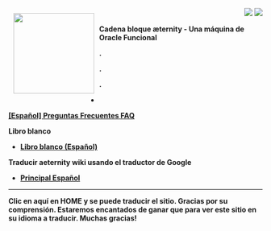 <a href="http://www.aeternity.com/"><img width="160px"
src="https://github.com/aeternity/wiki/blob/master/images/Aeternity-logo.png"
align="left" hspace="10" vspace="10"></a>

<p align = right><a target="_blank" href="https://twitter.com/intent/tweet?original_referer=https%3A%2F%2Fabout.twitter.com%2Fresources%2Fbuttons&text=Aeternity:%20scalable%20smart%20contracts%20interfacing%20with%20real%20world%20data&tw_p=tweetbutton&url=http%3A%2F%2Fwww.aeternity.com%2F&via=aetrnty"><img src="https://github.com/aeternity/wiki/blob/master/images/icons/tweet-icon.png"></a>
<a target="_blank" href="https://twitter.com/aetrnty"> <img src="https://github.com/aeternity/wiki/blob/master/images/icons/follow-icon.jpg"></a>
</p>
<b>Cadena bloque æternity - Una máquina de Oracle Funcional<p>

.

.

.


* 
[[Español] Preguntas Frecuentes FAQ]([Español]-Preguntas-Frecuentes---FAQ.md)


**Libro blanco**
* [Libro blanco (Español)](Whitepaper_Español)

**Traducir aeternity wiki usando el traductor de Google**
* [Principal Español](https://translate.google.com/translate?sl=en&tl=es&u=https://github.com/aeternity/wiki/wiki/)

***

Clic en aquí en HOME y se puede traducir el sitio. Gracias por su
comprensión. Estaremos encantados de ganar que para ver este sitio en su
idioma a traducir. Muchas gracias!

